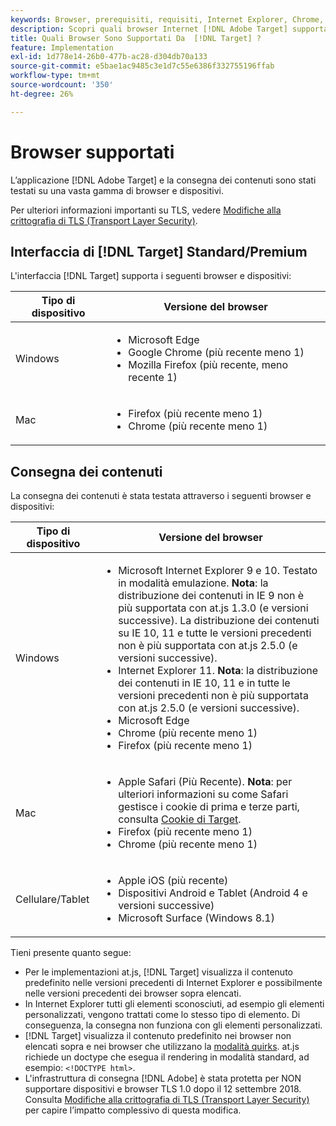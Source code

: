 ```yaml
---
keywords: Browser, prerequisiti, requisiti, Internet Explorer, Chrome, Firefox, Safari, Android, Surface, Browser0
description: Scopri quali browser Internet [!DNL Adobe Target] supportano per la relativa interfaccia e per la distribuzione dei contenuti.
title: Quali Browser Sono Supportati Da  [!DNL Target] ?
feature: Implementation
exl-id: 1d778e14-26b0-477b-ac28-d304db70a133
source-git-commit: e5bae1ac9485c3e1d7c55e6386f332755196ffab
workflow-type: tm+mt
source-wordcount: '350'
ht-degree: 26%

---
```


# Browser supportati

L’applicazione [!DNL Adobe Target] e la consegna dei contenuti sono stati testati su una vasta gamma di browser e dispositivi.

Per ulteriori informazioni importanti su TLS, vedere [Modifiche alla crittografia di TLS (Transport Layer Security)](tls-transport-layer-security-encryption.md).

## Interfaccia di [!DNL Target] Standard/Premium

L&#39;interfaccia [!DNL Target] supporta i seguenti browser e dispositivi:

| Tipo di dispositivo | Versione del browser |
|--- |--- |
| Windows | <ul><li>Microsoft Edge</li><li>Google Chrome (più recente meno 1)</li><li>Mozilla Firefox (più recente, meno recente 1)</li></ul> |
| Mac | <ul><li>Firefox (più recente meno 1)</li><li>Chrome (più recente meno 1)</li></ul> |

## Consegna dei contenuti

La consegna dei contenuti è stata testata attraverso i seguenti browser e dispositivi:

| Tipo di dispositivo | Versione del browser |
|--- |--- |
| Windows | <ul><li>Microsoft Internet Explorer 9 e 10. Testato in modalità emulazione. **Nota**: la distribuzione dei contenuti in IE 9 non è più supportata con at.js 1.3.0 (e versioni successive). La distribuzione dei contenuti su IE 10, 11 e tutte le versioni precedenti non è più supportata con at.js 2.5.0 (e versioni successive).</li><li>Internet Explorer 11. **Nota**: la distribuzione dei contenuti in IE 10, 11 e in tutte le versioni precedenti non è più supportata con at.js 2.5.0 (e versioni successive).</li><li>Microsoft Edge</li><li>Chrome (più recente meno 1)</li><li>Firefox (più recente meno 1)</li></ul> |
| Mac | <ul><li>Apple Safari (Più Recente). **Nota**: per ulteriori informazioni su come Safari gestisce i cookie di prima e terze parti, consulta [Cookie di Target](../implement/client-side/atjs/atjs-cookies.md).</li><li>Firefox (più recente meno 1)</li><li>Chrome (più recente meno 1)</li></ul> |
| Cellulare/Tablet | <ul><li>Apple iOS (più recente)</li><li>Dispositivi Android e Tablet (Android 4 e versioni successive)</li><li>Microsoft Surface (Windows 8.1)</li></ul> |

Tieni presente quanto segue:

* Per le implementazioni at.js, [!DNL Target] visualizza il contenuto predefinito nelle versioni precedenti di Internet Explorer e possibilmente nelle versioni precedenti dei browser sopra elencati.
* In Internet Explorer tutti gli elementi sconosciuti, ad esempio gli elementi personalizzati, vengono trattati come lo stesso tipo di elemento. Di conseguenza, la consegna non funziona con gli elementi personalizzati.
* [!DNL Target] visualizza il contenuto predefinito nei browser non elencati sopra e nei browser che utilizzano la [modalità quirks](https://en.wikipedia.org/wiki/Quirks_mode). at.js richiede un doctype che esegua il rendering in modalità standard, ad esempio: `<!DOCTYPE html>`.
* L&#39;infrastruttura di consegna [!DNL Adobe] è stata protetta per NON supportare dispositivi e browser TLS 1.0 dopo il 12 settembre 2018. Consulta [Modifiche alla crittografia di TLS (Transport Layer Security)](../before-implement/tls-transport-layer-security-encryption.md) per capire l’impatto complessivo di questa modifica.
